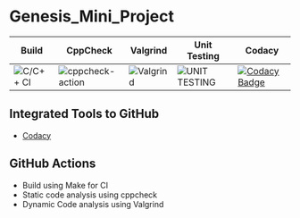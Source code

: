 # Genesis_Mini_Project

|Build|CppCheck|Valgrind|Unit Testing|Codacy|
|-----|--------|--------|------------|------|
|![C/C++ CI](https://github.com/99002617/Genesis_Mini_Project/workflows/C/C++%20CI/badge.svg)|![cppcheck-action](https://github.com/99002617/Genesis_Mini_Project/workflows/cppcheck-action/badge.svg)|![Valgrind](https://github.com/99002617/Genesis_Mini_Project/workflows/Valgrind/badge.svg)|![UNIT TESTING](https://github.com/99002617/Genesis_Mini_Project/workflows/UNIT%20TESTING/badge.svg)|[![Codacy Badge](https://app.codacy.com/project/badge/Grade/814ede627a3c474e9d9785b3a6d38efd)](https://www.codacy.com/gh/99002617/Genesis_Mini_Project/dashboard?utm_source=github.com&amp;utm_medium=referral&amp;utm_content=99002617/Genesis_Mini_Project&amp;utm_campaign=Badge_Grade)|

## Integrated Tools to GitHub

* [Codacy](https://www.codacy.com/)

## GitHub Actions

*   Build using Make for CI
*   Static code analysis using cppcheck
*   Dynamic Code analysis using Valgrind
